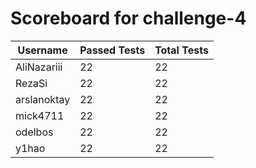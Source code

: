 # Scoreboard for challenge-4
| Username   | Passed Tests | Total Tests |
|------------|--------------|-------------|
| AliNazariii | 22 | 22 |
| RezaSi | 22 | 22 |
| arslanoktay | 22 | 22 |
| mick4711 | 22 | 22 |
| odelbos | 22 | 22 |
| y1hao | 22 | 22 |

